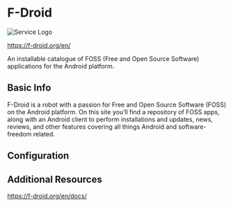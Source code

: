 # F-Droid

![Service Logo](/assets/services/fdroid/fdroid2.jpg)

https://f-droid.org/en/

An installable catalogue of FOSS (Free and Open Source Software) applications for the Android platform.

## Basic Info

F-Droid is a robot with a passion for Free and Open Source Software (FOSS) on the Android platform. On this site you’ll find a repository of FOSS apps, along with an Android client to perform installations and updates, news, reviews, and other features covering all things Android and software-freedom related.



## Configuration



## Additional Resources

https://f-droid.org/en/docs/
